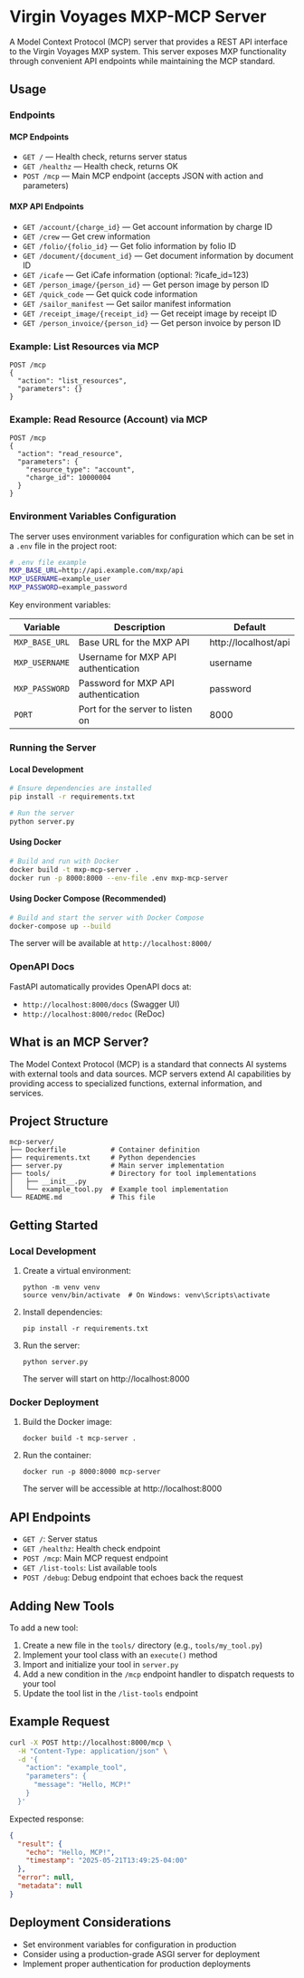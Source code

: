 # Virgin Voyages MXP-MCP Server

A Model Context Protocol (MCP) server that provides a REST API interface to the Virgin Voyages MXP system. This server exposes MXP functionality through convenient API endpoints while maintaining the MCP standard.

## Usage

### Endpoints

#### MCP Endpoints
- `GET /` — Health check, returns server status
- `GET /healthz` — Health check, returns OK
- `POST /mcp` — Main MCP endpoint (accepts JSON with action and parameters)

#### MXP API Endpoints
- `GET /account/{charge_id}` — Get account information by charge ID
- `GET /crew` — Get crew information
- `GET /folio/{folio_id}` — Get folio information by folio ID
- `GET /document/{document_id}` — Get document information by document ID
- `GET /icafe` — Get iCafe information (optional: ?icafe_id=123)
- `GET /person_image/{person_id}` — Get person image by person ID
- `GET /quick_code` — Get quick code information
- `GET /sailor_manifest` — Get sailor manifest information
- `GET /receipt_image/{receipt_id}` — Get receipt image by receipt ID
- `GET /person_invoice/{person_id}` — Get person invoice by person ID

### Example: List Resources via MCP
```
POST /mcp
{
  "action": "list_resources",
  "parameters": {}
}
```

### Example: Read Resource (Account) via MCP
```
POST /mcp
{
  "action": "read_resource",
  "parameters": {
    "resource_type": "account",
    "charge_id": 10000004
  }
}
```

### Environment Variables Configuration

The server uses environment variables for configuration which can be set in a `.env` file in the project root:

```sh
# .env file example
MXP_BASE_URL=http://api.example.com/mxp/api
MXP_USERNAME=example_user
MXP_PASSWORD=example_password
```

Key environment variables:

| Variable | Description | Default |
|----------|-------------|---------|
| `MXP_BASE_URL` | Base URL for the MXP API | http://localhost/api |
| `MXP_USERNAME` | Username for MXP API authentication | username |
| `MXP_PASSWORD` | Password for MXP API authentication | password |
| `PORT` | Port for the server to listen on | 8000 |

### Running the Server

#### Local Development
```sh
# Ensure dependencies are installed
pip install -r requirements.txt

# Run the server
python server.py
```

#### Using Docker
```sh
# Build and run with Docker
docker build -t mxp-mcp-server .
docker run -p 8000:8000 --env-file .env mxp-mcp-server
```

#### Using Docker Compose (Recommended)
```sh
# Build and start the server with Docker Compose
docker-compose up --build
```

The server will be available at `http://localhost:8000/`

### OpenAPI Docs
FastAPI automatically provides OpenAPI docs at:
- `http://localhost:8000/docs` (Swagger UI)
- `http://localhost:8000/redoc` (ReDoc)

## What is an MCP Server?

The Model Context Protocol (MCP) is a standard that connects AI systems with external tools and data sources. MCP servers extend AI capabilities by providing access to specialized functions, external information, and services.

## Project Structure

```
mcp-server/
├── Dockerfile           # Container definition
├── requirements.txt     # Python dependencies
├── server.py            # Main server implementation
├── tools/               # Directory for tool implementations
│   ├── __init__.py
│   └── example_tool.py  # Example tool implementation
└── README.md            # This file
```

## Getting Started

### Local Development

1. Create a virtual environment:
   ```
   python -m venv venv
   source venv/bin/activate  # On Windows: venv\Scripts\activate
   ```

2. Install dependencies:
   ```
   pip install -r requirements.txt
   ```

3. Run the server:
   ```
   python server.py
   ```

   The server will start on http://localhost:8000

### Docker Deployment

1. Build the Docker image:
   ```
   docker build -t mcp-server .
   ```

2. Run the container:
   ```
   docker run -p 8000:8000 mcp-server
   ```

   The server will be accessible at http://localhost:8000

## API Endpoints

- `GET /`: Server status
- `GET /healthz`: Health check endpoint
- `POST /mcp`: Main MCP request endpoint
- `GET /list-tools`: List available tools
- `POST /debug`: Debug endpoint that echoes back the request

## Adding New Tools

To add a new tool:

1. Create a new file in the `tools/` directory (e.g., `tools/my_tool.py`)
2. Implement your tool class with an `execute()` method
3. Import and initialize your tool in `server.py`
4. Add a new condition in the `/mcp` endpoint handler to dispatch requests to your tool
5. Update the tool list in the `/list-tools` endpoint

## Example Request

```bash
curl -X POST http://localhost:8000/mcp \
  -H "Content-Type: application/json" \
  -d '{
    "action": "example_tool",
    "parameters": {
      "message": "Hello, MCP!"
    }
  }'
```

Expected response:
```json
{
  "result": {
    "echo": "Hello, MCP!",
    "timestamp": "2025-05-21T13:49:25-04:00"
  },
  "error": null,
  "metadata": null
}
```

## Deployment Considerations

- Set environment variables for configuration in production
- Consider using a production-grade ASGI server for deployment
- Implement proper authentication for production deployments
